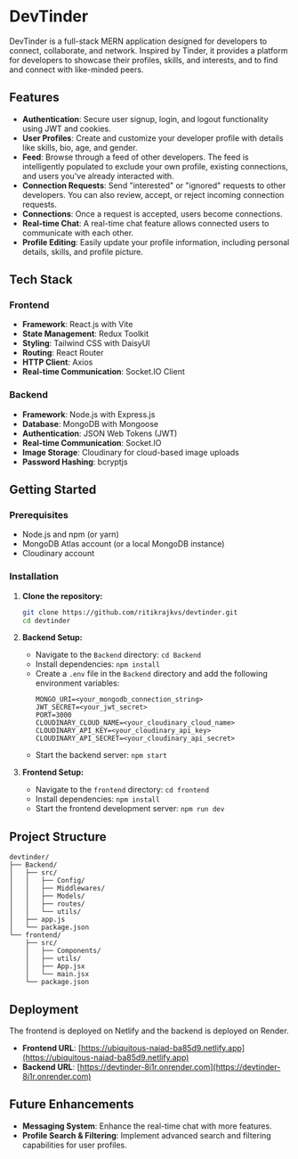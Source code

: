 # DevTinder

DevTinder is a full-stack MERN application designed for developers to connect, collaborate, and network. Inspired by Tinder, it provides a platform for developers to showcase their profiles, skills, and interests, and to find and connect with like-minded peers.

## Features

  * **Authentication**: Secure user signup, login, and logout functionality using JWT and cookies.
  * **User Profiles**: Create and customize your developer profile with details like skills, bio, age, and gender.
  * **Feed**: Browse through a feed of other developers. The feed is intelligently populated to exclude your own profile, existing connections, and users you've already interacted with.
  * **Connection Requests**: Send "interested" or "ignored" requests to other developers. You can also review, accept, or reject incoming connection requests.
  * **Connections**: Once a request is accepted, users become connections.
  * **Real-time Chat**: A real-time chat feature allows connected users to communicate with each other.
  * **Profile Editing**: Easily update your profile information, including personal details, skills, and profile picture.

## Tech Stack

### Frontend

  * **Framework**: React.js with Vite
  * **State Management**: Redux Toolkit
  * **Styling**: Tailwind CSS with DaisyUI
  * **Routing**: React Router
  * **HTTP Client**: Axios
  * **Real-time Communication**: Socket.IO Client

### Backend

  * **Framework**: Node.js with Express.js
  * **Database**: MongoDB with Mongoose
  * **Authentication**: JSON Web Tokens (JWT)
  * **Real-time Communication**: Socket.IO
  * **Image Storage**: Cloudinary for cloud-based image uploads
  * **Password Hashing**: bcryptjs

## Getting Started

### Prerequisites

  * Node.js and npm (or yarn)
  * MongoDB Atlas account (or a local MongoDB instance)
  * Cloudinary account

### Installation

1.  **Clone the repository:**

    ```bash
    git clone https://github.com/ritikrajkvs/devtinder.git
    cd devtinder
    ```

2.  **Backend Setup:**

      * Navigate to the `Backend` directory: `cd Backend`
      * Install dependencies: `npm install`
      * Create a `.env` file in the `Backend` directory and add the following environment variables:
        ```
        MONGO_URI=<your_mongodb_connection_string>
        JWT_SECRET=<your_jwt_secret>
        PORT=3000
        CLOUDINARY_CLOUD_NAME=<your_cloudinary_cloud_name>
        CLOUDINARY_API_KEY=<your_cloudinary_api_key>
        CLOUDINARY_API_SECRET=<your_cloudinary_api_secret>
        ```
      * Start the backend server: `npm start`

3.  **Frontend Setup:**

      * Navigate to the `frontend` directory: `cd frontend`
      * Install dependencies: `npm install`
      * Start the frontend development server: `npm run dev`

## Project Structure

```
devtinder/
├── Backend/
│   ├── src/
│   │   ├── Config/
│   │   ├── Middlewares/
│   │   ├── Models/
│   │   ├── routes/
│   │   └── utils/
│   ├── app.js
│   └── package.json
└── frontend/
    ├── src/
    │   ├── Components/
    │   ├── utils/
    │   ├── App.jsx
    │   └── main.jsx
    └── package.json
```

## Deployment

The frontend is deployed on Netlify and the backend is deployed on Render.

  * **Frontend URL**: [https://ubiquitous-naiad-ba85d9.netlify.app](https://ubiquitous-naiad-ba85d9.netlify.app)
  * **Backend URL**: [https://devtinder-8i1r.onrender.com](https://devtinder-8i1r.onrender.com)

## Future Enhancements

  * **Messaging System**: Enhance the real-time chat with more features.
  * **Profile Search & Filtering**: Implement advanced search and filtering capabilities for user profiles.
